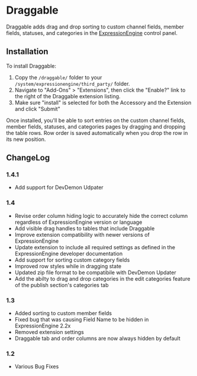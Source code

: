 
Draggable
==============================

Draggable adds drag and drop sorting to custom channel fields, member fields, statuses, and categories in the [ExpressionEngine](http://www.expressionengine.com) control panel.

## Installation

To install Draggable:

1. Copy the `/draggable/` folder to your `/system/expressionengine/third_party/` folder.
2. Navigate to "Add-Ons" > "Extensions", then click the "Enable?" link to the right of the Draggable extension listing.
3. Make sure "install" is selected for both the Accessory and the Extension and click "Submit"

Once installed, you'll be able to sort entries on the custom channel fields, member fields, statuses, and categories pages by dragging and dropping the table rows. Row order is saved automatically when you drop the row in its new position.

## ChangeLog

### 1.4.1
- Add support for DevDemon Udpater

### 1.4
- Revise order column hiding logic to accurately hide the correct column regardless of ExpressionEngine version or language
- Add visible drag handles to tables that include Draggable
- Improve extension compatibility with newer versions of ExpressionEngine
- Update extension to include all required settings as defined in the ExpressionEngine developer documentation
- Add support for sorting custom category fields
- Improved row styles while in dragging state
- Updated zip file format to be compatibile with DevDemon Updater
- Add the abilty to drag and drop categories in the edit categories feature of the publish section's categories tab

### 1.3
- Added sorting to custom member fields
- Fixed bug that was causing Field Name to be hidden in ExpressionEngine 2.2x
- Removed extension settings
- Draggable tab and order columns are now always hidden by default

### 1.2
- Various Bug Fixes